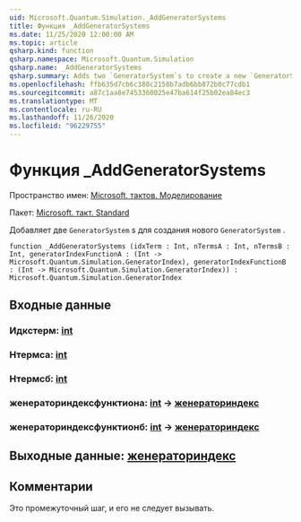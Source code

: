 ```yaml
---
uid: Microsoft.Quantum.Simulation._AddGeneratorSystems
title: Функция _AddGeneratorSystems
ms.date: 11/25/2020 12:00:00 AM
ms.topic: article
qsharp.kind: function
qsharp.namespace: Microsoft.Quantum.Simulation
qsharp.name: _AddGeneratorSystems
qsharp.summary: Adds two `GeneratorSystem`s to create a new `GeneratorSystem`.
ms.openlocfilehash: ffb635d7cb6c388c2158b7adb6bb872b0c77cdb1
ms.sourcegitcommit: a87c1aa8e7453360025e47ba614f25b02ea84ec3
ms.translationtype: MT
ms.contentlocale: ru-RU
ms.lasthandoff: 11/26/2020
ms.locfileid: "96229755"
---
```

# <a name="_addgeneratorsystems-function"></a>Функция _AddGeneratorSystems

Пространство имен: [Microsoft. тактов. Моделирование](xref:Microsoft.Quantum.Simulation)

Пакет: [Microsoft. такт. Standard](https://nuget.org/packages/Microsoft.Quantum.Standard)


Добавляет две `GeneratorSystem` s для создания нового `GeneratorSystem` .

```qsharp
function _AddGeneratorSystems (idxTerm : Int, nTermsA : Int, nTermsB : Int, generatorIndexFunctionA : (Int -> Microsoft.Quantum.Simulation.GeneratorIndex), generatorIndexFunctionB : (Int -> Microsoft.Quantum.Simulation.GeneratorIndex)) : Microsoft.Quantum.Simulation.GeneratorIndex
```


## <a name="input"></a>Входные данные

### <a name="idxterm--int"></a>Идкстерм: [int](xref:microsoft.quantum.lang-ref.int)




### <a name="ntermsa--int"></a>Нтермса: [int](xref:microsoft.quantum.lang-ref.int)




### <a name="ntermsb--int"></a>Нтермсб: [int](xref:microsoft.quantum.lang-ref.int)




### <a name="generatorindexfunctiona--int---generatorindex"></a>женераториндексфунктиона: [int](xref:microsoft.quantum.lang-ref.int) -> [женераториндекс](xref:Microsoft.Quantum.Simulation.GeneratorIndex)




### <a name="generatorindexfunctionb--int---generatorindex"></a>женераториндексфунктионб: [int](xref:microsoft.quantum.lang-ref.int) -> [женераториндекс](xref:Microsoft.Quantum.Simulation.GeneratorIndex)





## <a name="output--generatorindex"></a>Выходные данные: [женераториндекс](xref:Microsoft.Quantum.Simulation.GeneratorIndex)



## <a name="remarks"></a>Комментарии

Это промежуточный шаг, и его не следует вызывать.